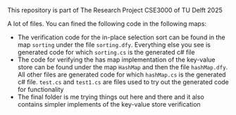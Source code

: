 This repository is part of The Research Project CSE3000 of TU Delft 2025

A lot of files. You can fined the following code in the following maps:
- The verification code for the in-place selection sort can be found in the map `sorting` under the file `sorting.dfy`. Everything else you see is generated code for which `sorting.cs` is the generated c\# file
- The code for verifying the has map implementation of the key-value store can be found under the map `HashMap` and then the file `hashMap.dfy`. All other files are generated code for which `hashMap.cs` is the generated c\# file. `test.cs` and `test1.cs` are files used to try out the generated code for functionality
- The final folder is me trying things out here and there and it also contains simpler implements of the key-value store verification

